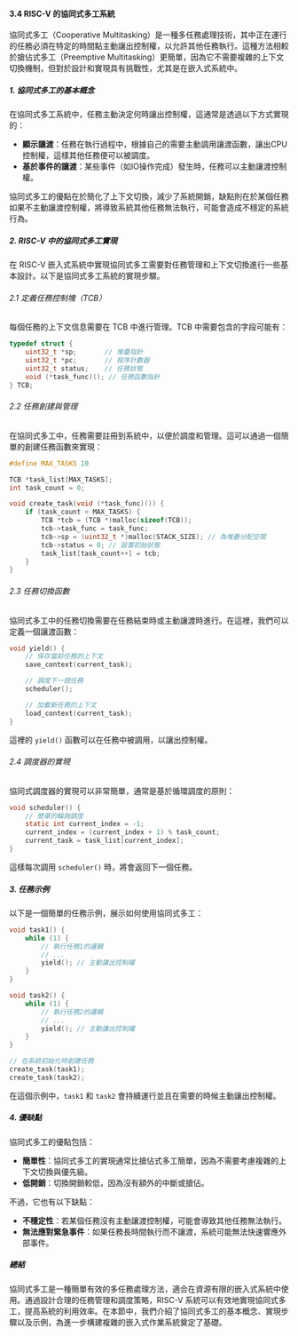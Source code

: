 #### 3.4 RISC-V 的協同式多工系統

協同式多工（Cooperative Multitasking）是一種多任務處理技術，其中正在運行的任務必須在特定的時間點主動讓出控制權，以允許其他任務執行。這種方法相較於搶佔式多工（Preemptive Multitasking）更簡單，因為它不需要複雜的上下文切換機制，但對於設計和實現具有挑戰性，尤其是在嵌入式系統中。

##### 1. 協同式多工的基本概念

在協同式多工系統中，任務主動決定何時讓出控制權，這通常是透過以下方式實現的：

- **顯示讓渡**：任務在執行過程中，根據自己的需要主動調用讓渡函數，讓出CPU控制權，這樣其他任務便可以被調度。
- **基於事件的讓渡**：某些事件（如IO操作完成）發生時，任務可以主動讓渡控制權。

協同式多工的優點在於簡化了上下文切換，減少了系統開銷，缺點則在於某個任務如果不主動讓渡控制權，將導致系統其他任務無法執行，可能會造成不穩定的系統行為。

##### 2. RISC-V 中的協同式多工實現

在 RISC-V 嵌入式系統中實現協同式多工需要對任務管理和上下文切換進行一些基本設計。以下是協同式多工系統的實現步驟。

###### 2.1 定義任務控制塊（TCB）

每個任務的上下文信息需要在 TCB 中進行管理。TCB 中需要包含的字段可能有：

```c
typedef struct {
    uint32_t *sp;       // 堆疊指針
    uint32_t *pc;       // 程序計數器
    uint32_t status;    // 任務狀態
    void (*task_func)(); // 任務函數指針
} TCB;
```

###### 2.2 任務創建與管理

在協同式多工中，任務需要註冊到系統中，以便於調度和管理。這可以通過一個簡單的創建任務函數來實現：

```c
#define MAX_TASKS 10

TCB *task_list[MAX_TASKS];
int task_count = 0;

void create_task(void (*task_func)()) {
    if (task_count < MAX_TASKS) {
        TCB *tcb = (TCB *)malloc(sizeof(TCB));
        tcb->task_func = task_func;
        tcb->sp = (uint32_t *)malloc(STACK_SIZE); // 為堆疊分配空間
        tcb->status = 0; // 設置初始狀態
        task_list[task_count++] = tcb;
    }
}
```

###### 2.3 任務切換函數

協同式多工中的任務切換需要在任務結束時或主動讓渡時進行。在這裡，我們可以定義一個讓渡函數：

```c
void yield() {
    // 保存當前任務的上下文
    save_context(current_task);

    // 調度下一個任務
    scheduler();

    // 加載新任務的上下文
    load_context(current_task);
}
```

這裡的 `yield()` 函數可以在任務中被調用，以讓出控制權。 

###### 2.4 調度器的實現

協同式調度器的實現可以非常簡單，通常是基於循環調度的原則：

```c
void scheduler() {
    // 簡單的輪詢調度
    static int current_index = -1;
    current_index = (current_index + 1) % task_count;
    current_task = task_list[current_index];
}
```

這樣每次調用 `scheduler()` 時，將會返回下一個任務。

##### 3. 任務示例

以下是一個簡單的任務示例，展示如何使用協同式多工：

```c
void task1() {
    while (1) {
        // 執行任務1的邏輯
        // ...
        yield(); // 主動讓出控制權
    }
}

void task2() {
    while (1) {
        // 執行任務2的邏輯
        // ...
        yield(); // 主動讓出控制權
    }
}

// 在系統初始化時創建任務
create_task(task1);
create_task(task2);
```

在這個示例中，`task1` 和 `task2` 會持續運行並且在需要的時候主動讓出控制權。

##### 4. 優缺點

協同式多工的優點包括：

- **簡單性**：協同式多工的實現通常比搶佔式多工簡單，因為不需要考慮複雜的上下文切換與優先級。
- **低開銷**：切換開銷較低，因為沒有額外的中斷或搶佔。

不過，它也有以下缺點：

- **不穩定性**：若某個任務沒有主動讓渡控制權，可能會導致其他任務無法執行。
- **無法應對緊急事件**：如果任務長時間執行而不讓渡，系統可能無法快速響應外部事件。

##### 總結

協同式多工是一種簡單有效的多任務處理方法，適合在資源有限的嵌入式系統中使用。通過設計合理的任務管理和調度策略，RISC-V 系統可以有效地實現協同式多工，提高系統的利用效率。在本節中，我們介紹了協同式多工的基本概念、實現步驟以及示例，為進一步構建複雜的嵌入式作業系統奠定了基礎。